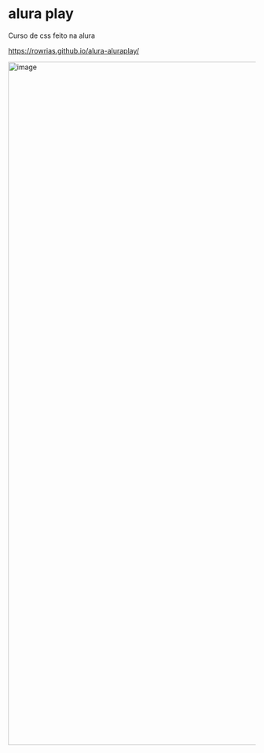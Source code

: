 # alura play
Curso de css feito na alura

https://rowrias.github.io/alura-aluraplay/

<img width="1388" alt="image" src="https://github.com/Rowrias/alura-aluraplay/assets/113151785/8a8eba54-6e19-4295-9431-1775e5ccc2cf">
